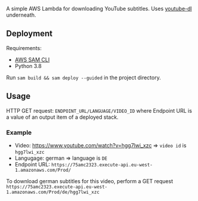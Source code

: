 A simple AWS Lambda for downloading YouTube subtitles.
Uses [youtube-dl](https://github.com/ytdl-org/youtube-dl) underneath.

## Deployment

Requirements: 
 - [AWS SAM CLI](https://docs.aws.amazon.com/serverless-application-model/latest/developerguide/serverless-sam-cli-install.html)
 - Python 3.8

Run `sam build && sam deploy --guided` in the project directory.

## Usage

HTTP GET request: `ENDPOINT_URL/LANGUAGE/VIDEO_ID` where Endpoint URL is a value of an output item of a deployed stack.

### Example

- Video: https://www.youtube.com/watch?v=hgg7lwi_xzc => `video id` is `hgg7lwi_xzc`
- Langugage: german => language is `DE`
- Endpoint URL: `https://75amc2323.execute-api.eu-west-1.amazonaws.com/Prod/`

To download german subtitles for this video, perform a GET request `https://75amc2323.execute-api.eu-west-1.amazonaws.com/Prod/de/hgg7lwi_xzc`